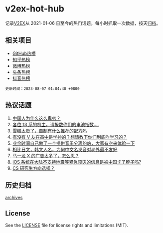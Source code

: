 # v2ex-hot-hub

 记录[V2EX](https://www.v2ex.com/)从 2021-01-06 日至今的热门话题。每小时抓取一次数据，按天[归档](archives)。
 
 ## 相关项目

- [GitHub热榜](https://github.com/lonnyzhang423/github-hot-hub)
- [知乎热榜](https://github.com/lonnyzhang423/zhihu-hot-hub)
- [微博热榜](https://github.com/lonnyzhang423/weibo-hot-hub)
- [头条热榜](https://github.com/lonnyzhang423/toutiao-hot-hub)
- [抖音热榜](https://github.com/lonnyzhang423/douyin-hot-hub)


 `更新时间：2023-08-07 01:04:40 +0800`

## 热议话题

1. [中国人为什么这么卑劣？](https://www.v2ex.com/t/962849)
1. [各位 13 系的机主，请报数你们的电池指数....](https://www.v2ex.com/t/962829)
1. [雪糕太贵了，自制有什么推荐的配方吗](https://www.v2ex.com/t/962816)
1. [有没有 V 友在高中是学神的？想请教下你们到底咋学习的？](https://www.v2ex.com/t/962830)
1. [业余时间自己做了一个提供音乐分离的站，大家有空来体验一下](https://www.v2ex.com/t/962795)
1. [相比日文，韩文人名，为何中文名发音对老外最不友好](https://www.v2ex.com/t/962811)
1. [马一龙 X 的广告太多了，怎么忍？](https://www.v2ex.com/t/962736)
1. [iOS 系统在大陆不支持地震等紧急预灾的信息是被中国卡了脖子吗?](https://www.v2ex.com/t/962874)
1. [CS 研究生方向选择？](https://www.v2ex.com/t/962775)

## 历史归档

[archives](archives)

## License

See the [LICENSE](LICENSE) file for license rights and limitations (MIT).
